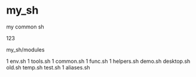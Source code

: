 # my_sh
my common sh


123


my_sh/modules

1	env.sh
1	tools.sh
1	common.sh
1	func.sh
1	helpers.sh
	demo.sh
	desktop.sh
	old.sh
	temp.sh
	test.sh
1	aliases.sh
